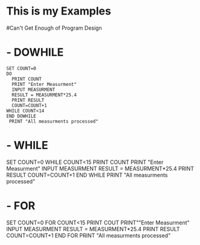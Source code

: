 # This is my Examples
#Can't Get Enough of Program Design



# - DOWHILE
    SET COUNT=0
    DO
      PRINT COUNT
      PRINT "Enter Measurment"
      INPUT MEASURMENT
      RESULT = MEASURMENT*25.4
      PRINT RESULT
      COUNT=COUNT+1
    WHILE COUNT<14
    END DOWHILE
     PRINT "All measurments processed"

# - WHILE
   SET COUNT=0
   WHILE COUNT<15
     PRINT COUNT
     PRINT "Enter Measurment"
     INPUT MEASURMENT
     RESULT = MEASURMENT*25.4
     PRINT RESULT
     COUNT=COUNT+1
  END WHILE
      PRINT "All measurments processed"
# - FOR
   SET COUNT=0
   FOR COUNT<15
     PRINT COUT
     PRINT""Enter Measurment"
     INPUT MEASURMENT
     RESULT = MEASURMENT*25.4
     PRINT RESULT
     COUNT=COUNT+1
   END FOR
     PRINT "All measurments processed"
     
  

    
 







